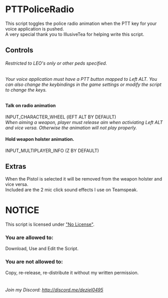 # PTTPoliceRadio
This script toggles the police radio animation when the PTT key for your voice application is pushed.
<br>
A very special thank you to IllusiveTea for helping write this script.
## Controls
###### _Restricted to LEO's only or other peds specified._
###### _Your voice application must have a PTT button mapped to Left ALT. You can also change the keybindings in the game settings or modify the script to change the keys._
#### **Talk on radio animation**
INPUT_CHARACTER_WHEEL (lEFT ALT BY DEFAULT)
<br>
*When aiming a weapon, player must release aim when activiating Left ALT and vice versa. Otherwise the animation will not play properly.*
#### **Hold weapon holster animation.**
INPUT_MULTIPLAYER_INFO (Z BY DEFAULT)
## Extras
When the Pistol is selected it will be removed from the weapon holster and vice versa.
<br>
Included are the 2 mic click sound effects I use on Teamspeak.
# NOTICE
This script is licensed under ["No License"](https://choosealicense.com/no-license/).
### You are allowed to:
Download, Use and Edit the Script.
<br>
### You are not allowed to:
Copy, re-release, re-distribute it without my written permission.
<br><br>
###### Join my Discord: http://discord.me/deziel0495
